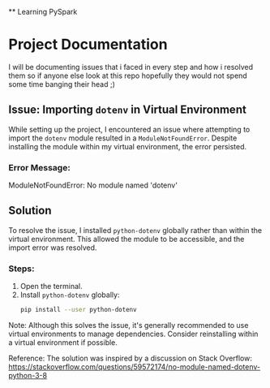 ** Learning PySpark
# Project Documentation
I will be documenting issues that i faced in every step and how i resolved them so if anyone else look at this repo hopefully they would not spend some time banging their head ;)
## Issue: Importing `dotenv` in Virtual Environment

While setting up the project, I encountered an issue where attempting to import the `dotenv` module resulted in a `ModuleNotFoundError`. Despite installing the module within my virtual environment, the error persisted.

### Error Message:
ModuleNotFoundError: No module named 'dotenv'

## Solution

To resolve the issue, I installed `python-dotenv` globally rather than within the virtual environment. This allowed the module to be accessible, and the import error was resolved.

### Steps:
1. Open the terminal.
2. Install `python-dotenv` globally:
   ```bash
   pip install --user python-dotenv

Note: Although this solves the issue, it's generally recommended to use virtual environments to manage dependencies. Consider reinstalling within a virtual environment if possible.

Reference:
The solution was inspired by a discussion on Stack Overflow: https://stackoverflow.com/questions/59572174/no-module-named-dotenv-python-3-8
